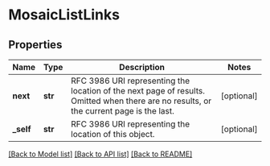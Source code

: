 # MosaicListLinks

## Properties
Name | Type | Description | Notes
------------ | ------------- | ------------- | -------------
**next** | **str** | RFC 3986 URI representing the location of the next page of results. Omitted when there are no results, or the current page is the last. | [optional] 
**_self** | **str** | RFC 3986 URI representing the location of this object. | [optional] 

[[Back to Model list]](../README.md#documentation-for-models) [[Back to API list]](../README.md#documentation-for-api-endpoints) [[Back to README]](../README.md)


